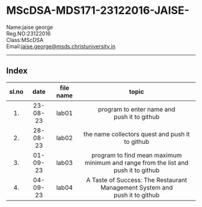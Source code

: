 # MScDSA-MDS171-23122016-JAISE-
Name:jaise george   
Reg.NO:23122016   
Class:MScDSA   
Email:jaise.george@msds.christuniversity.in



***
## Index
|sl.no|date|file name|topic|
|:----:|:----:|:---:|:----:|
|1.|23-08-23|lab01| program to enter name and push it to github|
|2.|28-08-23|lab02| the name collectors quest and push it to github|
|3.|01-09-23|lab03| program to find mean maximum minimum and range from the list and push it to github|
|4.|04-09-23|lab04| A Taste of Success: The Restaurant Management System and push it to github|